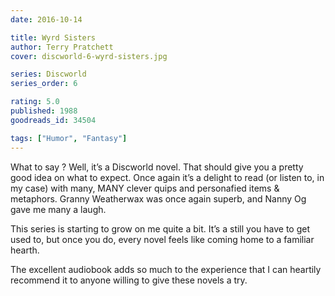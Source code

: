 ```yaml
---
date: 2016-10-14

title: Wyrd Sisters
author: Terry Pratchett
cover: discworld-6-wyrd-sisters.jpg

series: Discworld
series_order: 6

rating: 5.0
published: 1988
goodreads_id: 34504

tags: ["Humor", "Fantasy"]
---
```


What to say ? Well, it’s a Discworld novel. That should give you a pretty good idea on what to expect. Once again it’s a delight to read (or listen to, in my case) with many, MANY clever quips and personafied items & metaphors. Granny Weatherwax was once again superb, and Nanny Og gave me many a laugh.

<!--more-->

This series is starting to grow on me quite a bit. It’s a still you have to get used to, but once you do, every novel feels like coming home to a familiar hearth.

The excellent audiobook adds so much to the experience that I can heartily recommend it to anyone willing to give these novels a try.
